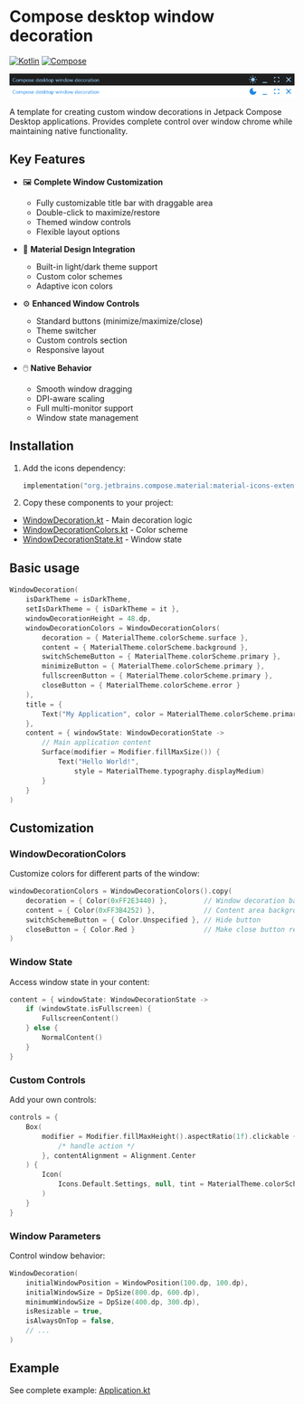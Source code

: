 # Compose desktop window decoration

[![Kotlin](https://img.shields.io/badge/kotlin-2.2.0-blue.svg?logo=kotlin)](http://kotlinlang.org)
[![Compose](https://img.shields.io/badge/compose%20desktop-1.8.2-blue)](https://www.jetbrains.com/lp/compose-mpp/)

![Preview](media/preview.png)

A template for creating custom window decorations in Jetpack Compose Desktop applications. Provides complete control
over window chrome while maintaining native functionality.

## Key Features

- 🖼️ **Complete Window Customization**
    - Fully customizable title bar with draggable area
    - Double-click to maximize/restore
    - Themed window controls
    - Flexible layout options

- 🎨 **Material Design Integration**
    - Built-in light/dark theme support
    - Custom color schemes
    - Adaptive icon colors

- ⚙️ **Enhanced Window Controls**
    - Standard buttons (minimize/maximize/close)
    - Theme switcher
    - Custom controls section
    - Responsive layout

- 🖱️ **Native Behavior**
    - Smooth window dragging
    - DPI-aware scaling
    - Full multi-monitor support
    - Window state management

## Installation

1. Add the icons dependency:
    ```kotlin
    implementation("org.jetbrains.compose.material:material-icons-extended:1.7.3")
    ```

2. Copy these components to your project:

- [WindowDecoration.kt](composeApp/src/jvmMain/kotlin/io/github/numq/composedesktopwindowdecoration/decoration/WindowDecoration.kt) -
  Main decoration logic
- [WindowDecorationColors.kt](composeApp/src/jvmMain/kotlin/io/github/numq/composedesktopwindowdecoration/decoration/WindowDecorationColors.kt) -
  Color scheme
- [WindowDecorationState.kt](composeApp/src/jvmMain/kotlin/io/github/numq/composedesktopwindowdecoration/decoration/WindowDecorationState.kt) -
  Window state

## Basic usage

```kotlin
WindowDecoration(
    isDarkTheme = isDarkTheme,
    setIsDarkTheme = { isDarkTheme = it },
    windowDecorationHeight = 48.dp,
    windowDecorationColors = WindowDecorationColors(
        decoration = { MaterialTheme.colorScheme.surface },
        content = { MaterialTheme.colorScheme.background },
        switchSchemeButton = { MaterialTheme.colorScheme.primary },
        minimizeButton = { MaterialTheme.colorScheme.primary },
        fullscreenButton = { MaterialTheme.colorScheme.primary },
        closeButton = { MaterialTheme.colorScheme.error }
    ),
    title = {
        Text("My Application", color = MaterialTheme.colorScheme.primary)
    },
    content = { windowState: WindowDecorationState ->
        // Main application content
        Surface(modifier = Modifier.fillMaxSize()) {
            Text("Hello World!", 
                style = MaterialTheme.typography.displayMedium)
        }
    }
)
```

## Customization

### WindowDecorationColors

Customize colors for different parts of the window:

```kotlin
windowDecorationColors = WindowDecorationColors().copy(
    decoration = { Color(0xFF2E3440) },         // Window decoration background
    content = { Color(0xFF3B4252) },            // Content area background
    switchSchemeButton = { Color.Unspecified }, // Hide button
    closeButton = { Color.Red }                 // Make close button red
)
```

### Window State

Access window state in your content:

```kotlin
content = { windowState: WindowDecorationState ->
    if (windowState.isFullscreen) {
        FullscreenContent()
    } else {
        NormalContent()
    }
}
```

### Custom Controls

Add your own controls:

```kotlin
controls = {
    Box(
        modifier = Modifier.fillMaxHeight().aspectRatio(1f).clickable {
            /* handle action */
        }, contentAlignment = Alignment.Center
    ) {
        Icon(
            Icons.Default.Settings, null, tint = MaterialTheme.colorScheme.primary
        )
    }
}
```

### Window Parameters

Control window behavior:

```kotlin
WindowDecoration(
    initialWindowPosition = WindowPosition(100.dp, 100.dp),
    initialWindowSize = DpSize(800.dp, 600.dp),
    minimumWindowSize = DpSize(400.dp, 300.dp),
    isResizable = true,
    isAlwaysOnTop = false,
    // ...
)
```

## Example

See complete example:
[Application.kt](composeApp/src/jvmMain/kotlin/io/github/numq/composedesktopwindowdecoration/application/Application.kt)
